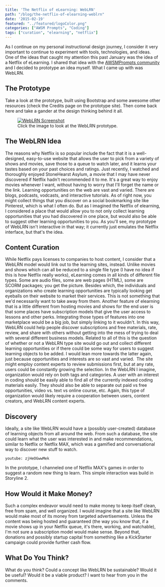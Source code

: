 ```yaml
---
title: 'The Netflix of eLearning: WebLRN'
path: "/blog/the-netflix-of-elearning-weblrn"
date: '2015-02-19'
featured: "../featured/logoColor.png"
categories: ["AWSM Prompts", "Coding"]
tags: ["curation", "elearning", "netflix"]
---
```


As I continue on my personal instructional design journey, I consider it very important to continue to experiment with tools, technologies, and ideas. One of the ideas that caught my attention this past January was the idea of a Netflix of eLearning. I shared that idea with the [AWSMPrompts community](https://awsmprompts.wordpress.com/awsmprompts/ "AWSM Prompts") and I decided to prototype an idea myself. What I came up with was WebLRN.

## The Prototype

Take a look at the prototype, built using Bootstrap and some awesome other resources (check the Credits page on the prototype site). Then come back here and take a gander at the design thinking behind it all.

<figure>
  <a href="http://knanthony.com/showcase/WEBLRN/index.html" target="blank">
    <img
    sizes="(max-width: 810px) 100vw, 810px"
    srcset="http://res.cloudinary.com/dhdaswa6t/image/upload/f_auto,q_60,w_203/v1530396697/blog/weblrn.png 203w,
            http://res.cloudinary.com/dhdaswa6t/image/upload/f_auto,q_60,w_405/v1530396697/blog/weblrn.png 405w,
            http://res.cloudinary.com/dhdaswa6t/image/upload/f_auto,q_60,w_810/v1530396697/blog/weblrn.png 810w,
            http://res.cloudinary.com/dhdaswa6t/image/upload/f_auto,q_60,w_1215/v1530396697/blog/weblrn.png 1215w"
    src="http://res.cloudinary.com/dhdaswa6t/image/upload/f_auto,q_60,w_810/v1530396697/blog/weblrn.png"
    alt="WebLRN Screenshot" />
  </a>
  <figcaption>Click the image to look at the WebLRN prototype.</figcaption>
</figure>

## The WebLRN Idea

The reasons why Netflix is so popular include the fact that it is a well-designed, easy-to-use website that allows the user to pick from a variety of shows and movies, save those to a queue to watch later, and it learns your tastes based on your past choices and ratings. Just recently, I watched and thoroughly enjoyed StoneHearst Asylum, a movie that I may have never discovered if Netflix hadn't recommended it to me. It's a great way to enjoy movies whenever I want, without having to worry that I'll forget the name or the link. Learning opportunities on the web are vast and varied. There are blogs, podcasts, vodcasts, and interactive tutorials. As of right now, you might collect things that you discover on a social bookmarking site like Pinterest, which is what I often do. But as I imagined the Netflix of elearning, I considered a place that would allow you to not only collect learning opportunities that you had discovered in one place, but would also be able to suggest other learning opportunities to you. As you'll see, my prototype of WebLRN isn't interactive in that way; it currently just emulates the Netflix interface, but that's the idea.

## Content Curation

While Netflix pays licenses to companies to host content, I consider that a WebLRN model would link out to the learning sites, instead. Unlike movies and shows which can all be reduced to a single file type (I have no idea if this is how Netflix really works), eLearning comes in all kinds of different file types. Some are audio files, some are web pages (HTML), some are SCORM packages; you get the picture. Besides which, the individuals and organizations who create learning opportunities are typically looking get eyeballs on their website to market their services. This is not something that we'd necessarily want to take away from them. Another feature of elearning that is a little different from hosting movies and shows for the end user is that some places have subscription models that give the user access to lessons and other perks. Integrating those types of features into one marketplace would be a big job, but simply linking to it wouldn't. In this way, WebLRN could help people discover subscriptions and free materials, rate, review, and share with others without getting into the mess of trying to deal with several different business models. Related to all of this is the question of whether or not a WebLRN type site would go out and collect different learning opportunities or if there could be some way for users to suggest learning objects to be added. I would lean more towards the latter again, just because opportunities and interests are so vast and varied.  The site might employ content experts to review submissions first, but at any rate, users could be constantly growing the selection. In the WebLRN I imagine, organization would rely on both tags and categories. A user with an interest in coding should be easily able to find all of the currently indexed coding materials easily. They should also be able to separate out paid vs free opportunities, video vs. text vs online course, etc. Again, this type of organization would likely require a cooperation between users, content creators, and WebLRN content experts.

## Discovery

Ideally, a site like WebLRN would have a (possibly user-created) database of learning objects from all around the web. From such a database, the site could learn what the user was interested in and make recommendations, similar to Netflix or Netflix MAX, which was a gamified and conversational way to discover new stuff to watch.

`youtube: zjHeOGwwMek`

In the prototype, I channeled one of Netflix MAX's games in order to suggest a random new thing to learn. This simple interaction was build in Storyline 2.

## How Would it Make Money?

Such a complex endeavor would need to make money to keep itself clean, free from spam, and well organized. I would imagine that a site like WebLRN would make most of its money from targeted advertisements. Unless the content was being hosted and guaranteed (the way you know that, if a movie shows up in your Netflix queue, it's there, working, and watchable), I'm not sure a subscription model would make sense. Beyond that, donations and possibly startup capital from something like a KickStarter campaign could provide further cash flow.

## What Do You Think?

What do you think? Could a concept like WebLRN be sustainable? Would it be useful? Would it be a viable product? I want to hear from you in the comments.
